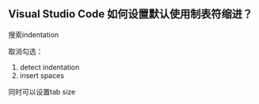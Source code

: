 ## Visual Studio Code 如何设置默认使用制表符缩进？

搜索indentation

取消勾选：

1. detect indentation
2. insert spaces

同时可以设置tab size